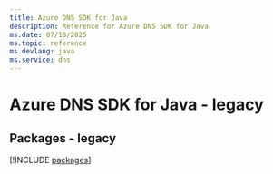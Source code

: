 ```yaml
---
title: Azure DNS SDK for Java
description: Reference for Azure DNS SDK for Java
ms.date: 07/18/2025
ms.topic: reference
ms.devlang: java
ms.service: dns
---
```

# Azure DNS SDK for Java - legacy
## Packages - legacy
[!INCLUDE [packages](dns-index.md)]